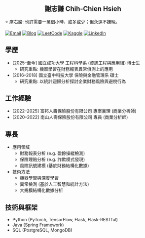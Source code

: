 <h2 align="center">謝志謙 Chih-Chien Hsieh</h2>

⭐ 座右銘: 也許需要一萬個小時，或多或少；但永遠不嫌晚。

[![Email](https://img.shields.io/badge/Email-222?style=flat&logo=Gmail)](mailto:twcch1218@gmail.com)
[![Blog](https://img.shields.io/badge/Blog-222?style=flat&logo=medium)](https://twcch.github.io/)
[![LeetCode](https://img.shields.io/badge/LeetCode-222?style=flat&logo=LeetCode)](https://leetcode.com/u/twcch1218/)
[![Kaggle](https://img.shields.io/badge/Kaggle-222?style=flat&logo=keras)](https://www.kaggle.com/twcch1218/)
[![LinkedIn](https://img.shields.io/badge/LinkedIn-222?style=flat&logo=logmein)](https://www.linkedin.com/in/twcch/)

## 學歷

-	[2025–至今] 國立成功大學 工程科學系 (資訊工程與應用組) 博士生
	-	研究重點: 機器學習在財務報表異常偵測上的應用
-	[2016–2018] 國立臺中科技大學 保險與金融管理系 碩士
	-	研究重點: 以統計迴歸分析探討企業財務風險與避稅行為

## 工作經驗

-	[2022–2025] 富邦人壽保險股份有限公司 專案襄理 (商業分析師)
-	[2020–2022] 南山人壽保險股份有限公司 專員 (商業分析師)

## 專長

-	應用領域
	-	財務報表分析 (e.g. 盈餘操縱檢測)
	-	保險理賠分析 (e.g. 詐欺模式發現)
	-	風險訊號建模 (基於財務結構化數據)
-	技術方法
	-	機器學習與深度學習
	-	異常檢測 (基於人工智慧和統計方法)
	-	大規模結構化數據分析

## 技術與框架

-	Python (PyTorch, TensorFlow, Flask, Flask-RESTful)
-	Java (Spring Framework)
-	SQL (PostgreSQL, MongoDB)


